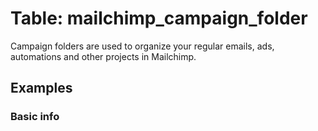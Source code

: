 # Table: mailchimp_campaign_folder

Campaign folders are used to organize your regular emails, ads, automations and other projects in Mailchimp.

## Examples

### Basic info
